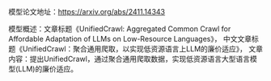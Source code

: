 模型论文地址：https://arxiv.org/abs/2411.14343

模型概述：文章标题《UnifiedCrawl: Aggregated Common Crawl for Affordable Adaptation of LLMs on Low-Resource Languages》，
中文文章标题《UnifiedCrawl：聚合通用爬取，以实现低资源语言上LLM的廉价适应》，
文章内容：提出UnifiedCrawl，通过聚合通用爬取数据，实现低资源语言大型语言模型(LLM)的廉价适应。
